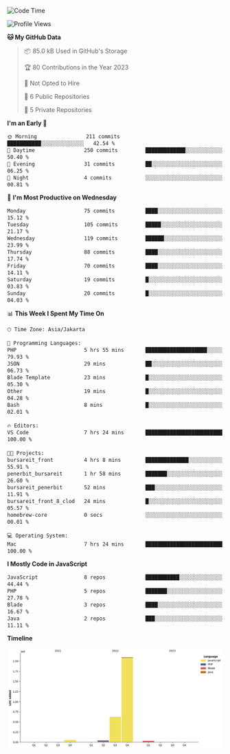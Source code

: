 <!--START_SECTION:waka-->
![Code Time](http://img.shields.io/badge/Code%20Time-14%20hrs%207%20mins-blue)

![Profile Views](http://img.shields.io/badge/Profile%20Views-0-blue)

**🐱 My GitHub Data** 

> 📦 85.0 kB Used in GitHub's Storage 
 > 
> 🏆 80 Contributions in the Year 2023
 > 
> 🚫 Not Opted to Hire
 > 
> 📜 6 Public Repositories 
 > 
> 🔑 5 Private Repositories 
 > 
**I'm an Early 🐤** 

```text
🌞 Morning                211 commits         ███████████░░░░░░░░░░░░░░   42.54 % 
🌆 Daytime                250 commits         █████████████░░░░░░░░░░░░   50.40 % 
🌃 Evening                31 commits          ██░░░░░░░░░░░░░░░░░░░░░░░   06.25 % 
🌙 Night                  4 commits           ░░░░░░░░░░░░░░░░░░░░░░░░░   00.81 % 
```
📅 **I'm Most Productive on Wednesday** 

```text
Monday                   75 commits          ████░░░░░░░░░░░░░░░░░░░░░   15.12 % 
Tuesday                  105 commits         █████░░░░░░░░░░░░░░░░░░░░   21.17 % 
Wednesday                119 commits         ██████░░░░░░░░░░░░░░░░░░░   23.99 % 
Thursday                 88 commits          ████░░░░░░░░░░░░░░░░░░░░░   17.74 % 
Friday                   70 commits          ████░░░░░░░░░░░░░░░░░░░░░   14.11 % 
Saturday                 19 commits          █░░░░░░░░░░░░░░░░░░░░░░░░   03.83 % 
Sunday                   20 commits          █░░░░░░░░░░░░░░░░░░░░░░░░   04.03 % 
```


📊 **This Week I Spent My Time On** 

```text
🕑︎ Time Zone: Asia/Jakarta

💬 Programming Languages: 
PHP                      5 hrs 55 mins       ████████████████████░░░░░   79.93 % 
JSON                     29 mins             ██░░░░░░░░░░░░░░░░░░░░░░░   06.73 % 
Blade Template           23 mins             █░░░░░░░░░░░░░░░░░░░░░░░░   05.30 % 
Other                    19 mins             █░░░░░░░░░░░░░░░░░░░░░░░░   04.28 % 
Bash                     8 mins              █░░░░░░░░░░░░░░░░░░░░░░░░   02.01 % 

🔥 Editors: 
VS Code                  7 hrs 24 mins       █████████████████████████   100.00 % 

🐱‍💻 Projects: 
bursareit_front          4 hrs 8 mins        ██████████████░░░░░░░░░░░   55.91 % 
penerbit_bursareit       1 hr 58 mins        ███████░░░░░░░░░░░░░░░░░░   26.60 % 
bursareit_penerbit       52 mins             ███░░░░░░░░░░░░░░░░░░░░░░   11.91 % 
bursareit_front_8_clod   24 mins             █░░░░░░░░░░░░░░░░░░░░░░░░   05.57 % 
homebrew-core            0 secs              ░░░░░░░░░░░░░░░░░░░░░░░░░   00.01 % 

💻 Operating System: 
Mac                      7 hrs 24 mins       █████████████████████████   100.00 % 
```

**I Mostly Code in JavaScript** 

```text
JavaScript               8 repos             ███████████░░░░░░░░░░░░░░   44.44 % 
PHP                      5 repos             ███████░░░░░░░░░░░░░░░░░░   27.78 % 
Blade                    3 repos             ████░░░░░░░░░░░░░░░░░░░░░   16.67 % 
Java                     2 repos             ███░░░░░░░░░░░░░░░░░░░░░░   11.11 % 
```



**Timeline**

![Lines of Code chart](https://raw.githubusercontent.com/brstreet2/brstreet2/main/assets/bar_graph.png)


<!--END_SECTION:waka-->
